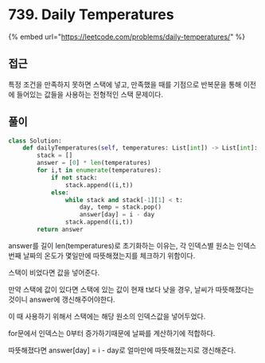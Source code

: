 # 739. Daily Temperatures

{% embed url="https://leetcode.com/problems/daily-temperatures/" %}

## 접근

특정 조건을 만족하지 못하면 스택에 넣고, 만족했을 때를 기점으로 반복문을 통해 이전에 들어있는 값들을 사용하는 전형적인 스택 문제이다.

## 풀이

```python
class Solution:
    def dailyTemperatures(self, temperatures: List[int]) -> List[int]:
        stack = []
        answer = [0] * len(temperatures)
        for i,t in enumerate(temperatures):
            if not stack:
                stack.append((i,t))
            else:
                while stack and stack[-1][1] < t:
                    day, temp = stack.pop()
                    answer[day] = i - day
                stack.append((i,t))
        return answer
```

answer를 길이 len(temperatures)로 초기화하는 이유는, 각 인덱스별 원소는 인덱스번째 날짜의 온도가 몇일만에 따뜻해졌는지를 체크하기 위함이다.

스택이 비었다면 값을 넣어준다.

만약 스택에 값이 있다면 스택에 있는 값이 현재 t보다 낮을 경우, 날씨가 따뜻해졌다는 것이니 answer에 갱신해주어야한다.

이 때 사용하기 위해서 스택에는 해당 원소의 인덱스값을 넣어두었다.

for문에서 인덱스는 0부터 증가하기때문에 날짜를 계산하기에 적합하다.

따뜻해졌다면 answer\[day] = i - day로 얼마만에 따뜻해졌는지로 갱신해준다.
